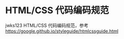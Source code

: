 # HTML/CSS 代码编码规范

jwks123 HTML/CSS 代码编码规范，参考
https://google.github.io/styleguide/htmlcssguide.html


